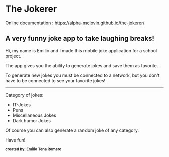 # The Jokerer
Online documentation : https://alpha-mclovin.github.io/the-jokerer/

## A very funny joke app to take laughing breaks!

Hi, my name is Emilio and I made this mobile joke application for a school project.

The app gives you the ability to generate jokes and save them as favorite.

To generate new jokes you must be connected to a network, but you don't have to be connected to see your favorite jokes!

-------------

Category of jokes:
* IT-Jokes
* Puns
* Miscellaneous Jokes
* Dark humor Jokes
  
Of course you can also generate a random joke of any category.

Have fun!


<sub> **created by: Emilio Tena Romero** </sub> 
